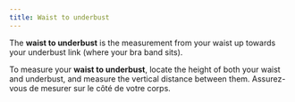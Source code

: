 ```yaml
---
title: Waist to underbust
---
```


The **waist to underbust** is the measurement from your waist up towards your underbust link (where your bra band sits).

To measure your **waist to underbust**, locate the height of both your waist and underbust, and measure the vertical distance between them. Assurez-vous de mesurer sur le côté de votre corps.


